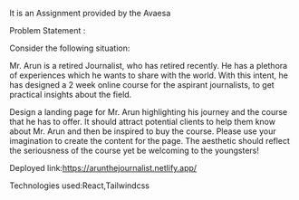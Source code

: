 
It is an Assignment provided by the Avaesa 


Problem Statement :

Consider the following situation:

Mr. Arun is a retired Journalist, who has retired recently. He has a plethora of experiences which he wants to share with the world. With this intent, he has designed a 2 week online course for the aspirant journalists, to get practical insights about the field.

Design a landing page for Mr. Arun highlighting his journey and the course that he has to offer. It should attract potential clients to help them know about Mr. Arun and then be inspired to buy the course. Please use your imagination to create the content for the page. The aesthetic should reflect the seriousness of the course yet be welcoming to the youngsters!


Deployed link:https://arunthejournalist.netlify.app/

Technologies used:React,Tailwindcss
